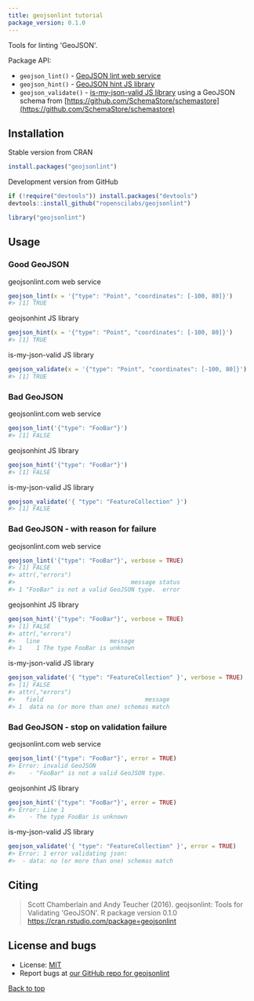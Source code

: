 ```yaml
---
title: geojsonlint tutorial
package_version: 0.1.0
---
```




Tools for linting 'GeoJSON'.

Package API:

* `geojson_lint()` - [GeoJSON lint web service](http://geojsonlint.com/)
* `geojson_hint()` - [GeoJSON hint JS library](https://www.npmjs.com/package/geojsonhint)
* `geojson_validate()` - [is-my-json-valid JS library](https://www.npmjs.com/package/is-my-json-valid) using a GeoJSON
schema from [https://github.com/SchemaStore/schemastore](https://github.com/SchemaStore/schemastore)

<section id="installation">

## Installation

Stable version from CRAN


```r
install.packages("geojsonlint")
```

Development version from GitHub


```r
if (!require("devtools")) install.packages("devtools")
devtools::install_github("ropenscilabs/geojsonlint")
```


```r
library("geojsonlint")
```

<section id="usage">

## Usage

### Good GeoJSON

geojsonlint.com web service


```r
geojson_lint(x = '{"type": "Point", "coordinates": [-100, 80]}')
#> [1] TRUE
```

geojsonhint JS library


```r
geojson_hint(x = '{"type": "Point", "coordinates": [-100, 80]}')
#> [1] TRUE
```

is-my-json-valid JS library


```r
geojson_validate(x = '{"type": "Point", "coordinates": [-100, 80]}')
#> [1] TRUE
```

### Bad GeoJSON

geojsonlint.com web service


```r
geojson_lint('{"type": "FooBar"}')
#> [1] FALSE
```

geojsonhint JS library


```r
geojson_hint('{"type": "FooBar"}')
#> [1] FALSE
```

is-my-json-valid JS library


```r
geojson_validate('{ "type": "FeatureCollection" }')
#> [1] FALSE
```

### Bad GeoJSON - with reason for failure

geojsonlint.com web service


```r
geojson_lint('{"type": "FooBar"}', verbose = TRUE)
#> [1] FALSE
#> attr(,"errors")
#>                                 message status
#> 1 "FooBar" is not a valid GeoJSON type.  error
```

geojsonhint JS library


```r
geojson_hint('{"type": "FooBar"}', verbose = TRUE)
#> [1] FALSE
#> attr(,"errors")
#>   line                    message
#> 1    1 The type FooBar is unknown
```

is-my-json-valid JS library


```r
geojson_validate('{ "type": "FeatureCollection" }', verbose = TRUE)
#> [1] FALSE
#> attr(,"errors")
#>   field                             message
#> 1  data no (or more than one) schemas match
```

### Bad GeoJSON - stop on validation failure

geojsonlint.com web service


```r
geojson_lint('{"type": "FooBar"}', error = TRUE)
#> Error: invalid GeoJSON
#>    - "FooBar" is not a valid GeoJSON type.
```

geojsonhint JS library


```r
geojson_hint('{"type": "FooBar"}', error = TRUE)
#> Error: Line 1
#>    - The type FooBar is unknown
```

is-my-json-valid JS library


```r
geojson_validate('{ "type": "FeatureCollection" }', error = TRUE)
#> Error: 1 error validating json:
#> 	- data: no (or more than one) schemas match
```


<section id="citing">

## Citing

> Scott Chamberlain and Andy Teucher (2016). geojsonlint: Tools for Validating
  'GeoJSON'. R package version 0.1.0 https://cran.rstudio.com/package=geojsonlint


<section id="license_bugs">

## License and bugs

* License: [MIT](http://opensource.org/licenses/MIT)
* Report bugs at [our GitHub repo for geojsonlint](https://github.com/ropenscilabs/geojsonlint/issues?state=open)


[Back to top](#top)
